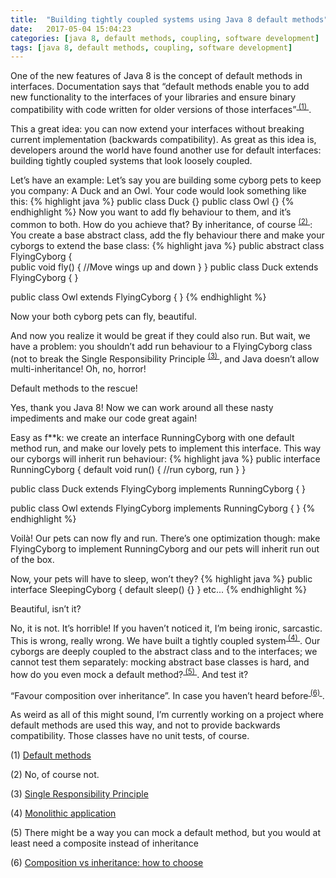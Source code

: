 ```yaml
---
title:  "Building tightly coupled systems using Java 8 default methods"
date:   2017-05-04 15:04:23
categories: [java 8, default methods, coupling, software development]
tags: [java 8, default methods, coupling, software development]
---
```


One of the new features of Java 8 is the concept of default methods in interfaces. Documentation says that “default methods enable you to add new functionality to the interfaces of your libraries and ensure binary compatibility with code written for older versions of those interfaces”<sup>[ (1) ](#fnOne)</sup>.

This a great idea: you can now extend your interfaces without breaking current implementation (backwards compatibility).
As great as this idea is, developers around the world have found another use for default interfaces: building tightly coupled systems that look loosely coupled.

Let’s have an example: Let’s say you are building some cyborg pets to keep you company: A Duck and an Owl. Your code would look something like this:
{% highlight java %}
public class Duck {}
public class Owl {} 
{% endhighlight %}
Now you want to add fly behaviour to them, and it’s common to both. How do you achieve that? By inheritance, of course <sup>[ (2) ](#fnTwo)</sup>: You create a base abstract class, add the fly behaviour there and make your cyborgs to extend the base class:
{% highlight java %}
public abstract class FlyingCyborg {	
	public void fly() {
	//Move wings up and down
	}
}
public class Duck extends FlyingCyborg { }

public class Owl extends FlyingCyborg {	}
{% endhighlight %}

Now your both cyborg pets can fly, beautiful.

And now you realize it would be great if they could also run. But wait, we have a problem: you shouldn’t add run behaviour to a FlyingCyborg class (not to break the Single Responsibility Principle <sup>[ (3) ](#fnThree)</sup>, and Java doesn’t allow multi-inheritance! Oh, no, horror!

Default methods to the rescue!

Yes, thank you Java 8! Now we can work around all these nasty impediments and make our code great again! 

Easy as f**k: we create an interface RunningCyborg with one default method run, and make our lovely pets to implement this interface. This way our cyborgs will inherit run behaviour:
{% highlight java %}
public interface RunningCyborg {
	default void run() {
		//run cyborg, run
	}
}

public class Duck extends FlyingCyborg implements RunningCyborg { }

public class Owl extends FlyingCyborg implements RunningCyborg { }
{% endhighlight %}

Voilà! Our pets can now fly and run. There’s one optimization though: make FlyingCyborg to implement RunningCyborg and our pets will inherit run out of the box. 

Now, your pets will have to sleep, won’t they? 
{% highlight java %}
public interface SleepingCyborg {
	default sleep() {}
}
etc...
{% endhighlight %}

Beautiful, isn’t it?

No, it is not. It’s horrible! If you haven’t noticed it, I’m being ironic, sarcastic. This is wrong, really wrong. We have built a tightly coupled system<sup>[ (4) ](#fnFour)</sup>. Our cyborgs are deeply coupled to the abstract class and to the interfaces; we cannot test them separately: mocking abstract base classes is hard, and how do you even mock a default method?<sup>[ (5) ](#fnFive)</sup>. And test it?

“Favour composition over inheritance”. In case you haven’t heard before<sup>[ (6) ](#fnSix)</sup>.

As weird as all of this might sound, I’m currently working on a project where default methods are used this way, and not to provide backwards compatibility. Those classes have no unit tests, of course. 

<a name="fnOne">(1)</a> [Default methods](https://docs.oracle.com/javase/tutorial/java/IandI/defaultmethods.html)

<a name="fnTwo">(2)</a>	No, of course not.

<a name="fnThree">(3)</a> [Single Responsibility Principle](https://en.wikipedia.org/wiki/Single_responsibility_principle)

<a name="fnFour">(4)</a> [Monolithic application](https://en.wikipedia.org/wiki/Monolithic_application)

<a name="fnFive">(5)</a> There might be a way you can mock a default method, but you would at least need a composite instead of inheritance

<a name="fnSix">(6)</a> [Composition vs inheritance: how to choose](https://www.thoughtworks.com/insights/blog/composition-vs-inheritance-how-choose)
